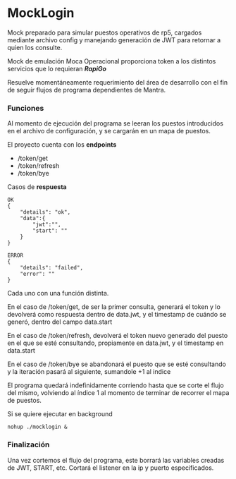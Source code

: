 
# MockLogin

Mock preparado para simular puestos operativos de rp5, cargados mediante archivo config y manejando generación de JWT para retornar a quien los consulte.

Mock de emulación Moca Operacional proporciona token a los distintos servicios que lo requieran **_RapiGo_**

Resuelve momentáneamente requerimiento del área de desarrollo con el fin de seguir flujos de programa dependientes de Mantra.

### Funciones
Al momento de ejecución del programa se leeran los puestos introducidos en el archivo de configuración, y se cargarán en un mapa de puestos.

El proyecto cuenta con los **endpoints**

* /token/get
* /token/refresh
* /token/bye

Casos de **respuesta**
```
OK
{
    "details": "ok",
    "data":{
        "jwt":"",
        "start": ""
    } 
}
```
```
ERROR
{
    "details": "failed",
    "error": ""
}
```

Cada uno con una función distinta.

En el caso de /token/get, de ser la primer consulta, generará el token y lo devolverá como respuesta dentro de data.jwt, y el timestamp de cuándo se generó, dentro del campo data.start

En el caso de /token/refresh, devolverá el token nuevo generado del puesto en el que se esté consultando, propiamente en data.jwt, y el timestamp en data.start

En el caso de /token/bye se abandonará el puesto que se esté consultando y la iteración pasará al siguiente, sumandole +1 al indice

El programa quedará indefinidamente corriendo hasta que se corte el flujo del mismo, volviendo al índice 1 al momento de terminar de recorrer el mapa de puestos.

Si se quiere ejecutar en background 
```
nohup ./mocklogin & 
```

### Finalización
Una vez cortemos el flujo del programa, este borrará las variables creadas de JWT, START, etc. Cortará el listener en la ip y puerto especificados.
